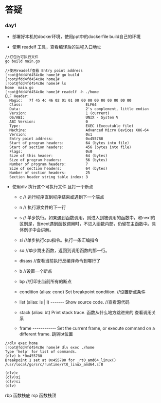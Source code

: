 # 答疑

###  day1
- 部署好本机的docker环境，使用ppt中的dockerfile build自己的环境

- 使用 readelf 工具，查看编译后的进程入口地址
```shell
//打包为可执行文件
go build main.go
```

```shell
//使用readelf查看 Entry point address
[root@fdd4fd454c8e home]# go build
[root@fdd4fd454c8e home]#
[root@fdd4fd454c8e home]# ls
home  main.go
[root@fdd4fd454c8e home]# readelf -h ./home
ELF Header:
  Magic:   7f 45 4c 46 02 01 01 00 00 00 00 00 00 00 00 00
  Class:                             ELF64
  Data:                              2's complement, little endian
  Version:                           1 (current)
  OS/ABI:                            UNIX - System V
  ABI Version:                       0
  Type:                              EXEC (Executable file)
  Machine:                           Advanced Micro Devices X86-64
  Version:                           0x1
  Entry point address:               0x455780
  Start of program headers:          64 (bytes into file)
  Start of section headers:          456 (bytes into file)
  Flags:                             0x0
  Size of this header:               64 (bytes)
  Size of program headers:           56 (bytes)
  Number of program headers:         7
  Size of section headers:           64 (bytes)
  Number of section headers:         25
  Section header string table index: 3
```

- 使用dlv 执行这个可执行文件 且打一个断点
    * c  // 运行程序直到程序结束或遇到下一个端点
    * n  // 执行源文件的下一行
    * s  // 单步执行。如果遇到函数调用，则进入到被调用的函数中。和next的区别是，当next遇到函数调用时，不进入函数内部，仍留在主函数中。具体例子中会讲解。
    * si  //单步执行cpu指令。执行一条汇编指令
    * so   //单步跳出函数，返回到调用函数的那一行。
    * disass   //查看当前执行反编译命令到哪行了
      
    * b   //设置一个断点
    * bp  //打印出当前所有的断点
    * condition (alias: cond)  Set breakpoint condition. //设置断点条件
    * list (alias: ls | l) ------- Show source code. //查看源代码
    * stack (alias: bt)  Print stack trace. 函数从什么地方跳进来的 查看调用关系
    * frame ------------ Set the current frame, or execute command on a different frame. 跳转bt位置
    
```shell
//dlv exec home
[root@fdd4fd454c8e home]# dlv exec ./home
Type 'help' for list of commands.
(dlv) b *0x455780
Breakpoint 1 set at 0x455780 for _rt0_amd64_linux() /usr/local/go/src/runtime/rt0_linux_amd64.s:8

(dlv)c
(dlv)si
(dlv)si
(dlv)
```



rbp 函数栈底
rsp 函数栈顶